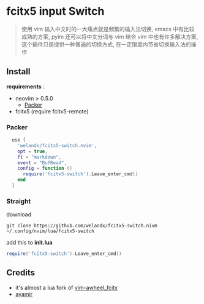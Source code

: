 
# fcitx5 input Switch

> 使用 vim 输入中文时的一大痛点就是频繁的输入法切换, emacs 中有比较成熟的方案, pyim 还可以将中文分词与 vim 结合
> vim 中也有许多解决方案, 这个插件只是提供一种普遍的切换方式, 在一定限度内节省切换输入法的操作

## Install
**requirements** :
- neovim > 0.5.0
  - [Packer](https://github.com/wbthomason/packer.nvim.git)
- fcitx5 (require fcitx5-remote)

### Packer
```lua
  use {
    'welandx/fcitx5-switch.nvim',
    opt = true,
    ft = "markdown",
	event = "BufRead",
    config = function ()
      require('fcitx5-switch').Leave_enter_cmd()
    end
  }
```

### Straight
download
```shell
git clone https://github.com/welandx/fcitx5-switch.nivm ~/.config/nvim/lua/fcitx5-switch
```
add this to **init.lua**
```lua
require('fcitx5-switch').Leave_enter_cmd()
```

## Credits
- it's almost a lua fork of [vim-awheel_fcitx](https://github.com/xiaolulua/vim-awheel_fcitx)
- [ayamir](https://github.com/ayamir)


